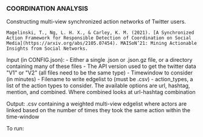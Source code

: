 ### COORDINATION ANALYSIS 

Constructing multi-view synchronized action networks of Twitter users.

```
Magelinski, T., Ng, L. H. X., & Carley, K. M. (2021). [A Synchronized Action Framework for Responsible Detection of Coordination on Social Media](https://arxiv.org/abs/2105.07454). MAISoN’21: Mining Actionable Insights from Social Networks.

```

Input (in CONFIG.json): 
    - Either a single .json or .json.gz file, or a directory containing many of these files
    - The API version used to get the twitter data "V1" or "V2" (all files need to be the same type)
    - Timewindow to consider (in minutes)
    - Filename to write edgelist to (must be .csv)
    - action_types, a list of the action types to consider. The available options are url, hashtag, mention, and combined. Where combined looks at url-hashtag combination

Output: 
    .csv containing a weighted multi-view edgelist where actors are linked based on the number of times they took the same action within the time-window

To run: 
